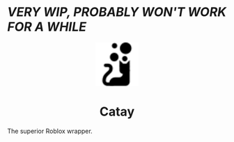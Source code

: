 # ***VERY WIP, PROBABLY WON'T WORK FOR A WHILE***

<div align="center">
<img src="data/icons/hicolor/symbolic/apps/uk.cetera.Catay-symbolic.svg" height="100" />
<h1>Catay</h1>
</div>

The superior Roblox wrapper.
